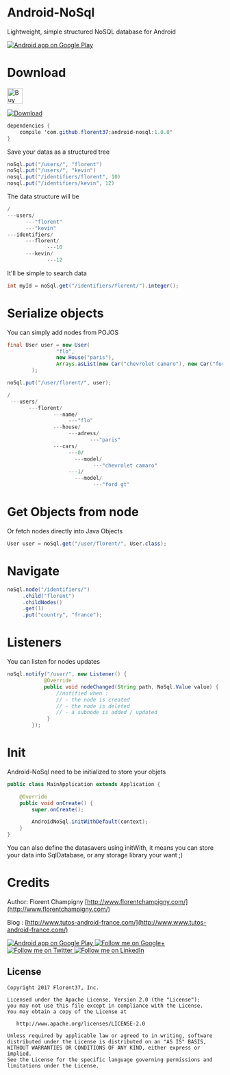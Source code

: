 # Android-NoSql

Lightweight, simple structured NoSQL database for Android


<a href="https://goo.gl/WXW8Dc">
  <img alt="Android app on Google Play" src="https://developer.android.com/images/brand/en_app_rgb_wo_45.png" />
</a>


# Download

<a href='https://ko-fi.com/A160LCC' target='_blank'><img height='36' style='border:0px;height:36px;' src='https://az743702.vo.msecnd.net/cdn/kofi1.png?v=0' border='0' alt='Buy Me a Coffee at ko-fi.com' /></a>

[ ![Download](https://api.bintray.com/packages/florent37/maven/android-nosql/images/download.svg) ](https://bintray.com/florent37/maven/android-nosql/_latestVersion)
```java
dependencies {
    compile 'com.github.florent37:android-nosql:1.0.0'
}
```

Save your datas as a structured tree

```java
noSql.put("/users/", "florent")
noSql.put("/users/", "kevin")
nosql.put("/identifiers/florent", 10)
nosql.put("/identifiers/kevin", 12)
```

The data structure will be

```java
/
---users/
      ---"florent"
      ---"kevin"
---identifiers/
      ---florent/
             ---10
      ---kevin/
             ---12
```

It'll be simple to search data

```java
int myId = noSql.get("/identifiers/florent/").integer();
```

# Serialize objects 

You can simply add nodes from POJOS

```java
final User user = new User(
                "flo",
                new House("paris"),
                Arrays.asList(new Car("chevrolet camaro"), new Car("ford gt"))
        );

noSql.put("/user/florent/", user);
```

```java
/
 ---users/
       ---florent/
               ---name/
                    ---"flo"
               ---house/
                    ---adress/
                           ---"paris"
               ---cars/
                    ---0/
                      ---model/
                            ---"chevrolet camaro"
                    ---1/
                      ---model/
                            ---"ford gt"
```

# Get Objects from node
 
Or fetch nodes directly into Java Objects
 
```java
User user = noSql.get("/user/florent/", User.class);
```

# Navigate

```java
noSql.node("/identifiers/")
     .child("florent")
     .childNodes()
     .get(1)
     .put("country", "france");
```

# Listeners

You can listen for nodes updates

```java
noSql.notify("/user/", new Listener() {
            @Override
            public void nodeChanged(String path, NoSql.Value value) {
                //notified when :
                // - the node is created
                // - the node is deleted
                // - a subnode is added / updated
             }
        });
```

# Init

Android-NoSql need to be initialized to store your objets

```java
public class MainApplication extends Application {

    @Override
    public void onCreate() {
        super.onCreate();

        AndroidNoSql.initWithDefault(context);
    }
}
```

You can also define the datasavers using initWith, it means you can store your data into SqlDatabase, or any storage library your want ;)

# Credits   

Author: Florent Champigny [http://www.florentchampigny.com/](http://www.florentchampigny.com/)

Blog : [http://www.tutos-android-france.com/](http://www.www.tutos-android-france.com/)


<a href="https://goo.gl/WXW8Dc">
  <img alt="Android app on Google Play" src="https://developer.android.com/images/brand/en_app_rgb_wo_45.png" />
</a>

<a href="https://plus.google.com/+florentchampigny">
  <img alt="Follow me on Google+"
       src="https://raw.githubusercontent.com/florent37/DaVinci/master/mobile/src/main/res/drawable-hdpi/gplus.png" />
</a>
<a href="https://twitter.com/florent_champ">
  <img alt="Follow me on Twitter"
       src="https://raw.githubusercontent.com/florent37/DaVinci/master/mobile/src/main/res/drawable-hdpi/twitter.png" />
</a>
<a href="https://www.linkedin.com/in/florentchampigny">
  <img alt="Follow me on LinkedIn"
       src="https://raw.githubusercontent.com/florent37/DaVinci/master/mobile/src/main/res/drawable-hdpi/linkedin.png" />
</a>


License
--------

    Copyright 2017 Florent37, Inc.

    Licensed under the Apache License, Version 2.0 (the "License");
    you may not use this file except in compliance with the License.
    You may obtain a copy of the License at

       http://www.apache.org/licenses/LICENSE-2.0

    Unless required by applicable law or agreed to in writing, software
    distributed under the License is distributed on an "AS IS" BASIS,
    WITHOUT WARRANTIES OR CONDITIONS OF ANY KIND, either express or implied.
    See the License for the specific language governing permissions and
    limitations under the License.
